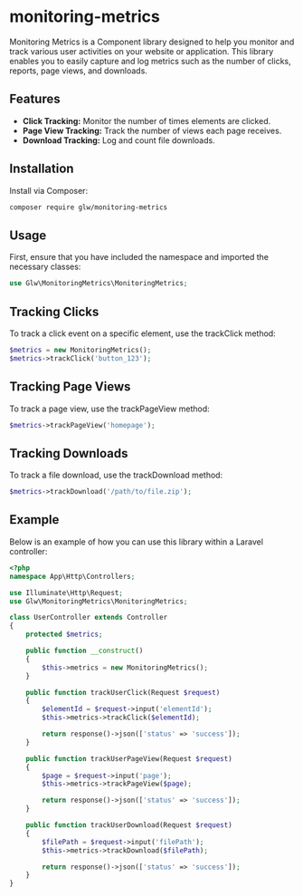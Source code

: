 # monitoring-metrics

Monitoring Metrics is a Component library designed to help you monitor and track various user activities on your website or application. This library enables you to easily capture and log metrics such as the number of clicks, reports, page views, and downloads. 

## Features

- **Click Tracking:** Monitor the number of times elements are clicked.
- **Page View Tracking:** Track the number of views each page receives.
- **Download Tracking:** Log and count file downloads.

## Installation

Install via Composer:

```bash
composer require glw/monitoring-metrics
```

## Usage

First, ensure that you have included the namespace and imported the necessary classes:

```php
use Glw\MonitoringMetrics\MonitoringMetrics;
```

## Tracking Clicks
To track a click event on a specific element, use the trackClick method:

```php
$metrics = new MonitoringMetrics();
$metrics->trackClick('button_123');
```

## Tracking Page Views
To track a page view, use the trackPageView method:

```php
$metrics->trackPageView('homepage');
```

## Tracking Downloads
To track a file download, use the trackDownload method:

```php
$metrics->trackDownload('/path/to/file.zip');
```


## Example
Below is an example of how you can use this library within a Laravel controller:

```php
<?php
namespace App\Http\Controllers;

use Illuminate\Http\Request;
use Glw\MonitoringMetrics\MonitoringMetrics;

class UserController extends Controller
{
    protected $metrics;

    public function __construct()
    {
        $this->metrics = new MonitoringMetrics();
    }

    public function trackUserClick(Request $request)
    {
        $elementId = $request->input('elementId');
        $this->metrics->trackClick($elementId);

        return response()->json(['status' => 'success']);
    }

    public function trackUserPageView(Request $request)
    {
        $page = $request->input('page');
        $this->metrics->trackPageView($page);

        return response()->json(['status' => 'success']);
    }

    public function trackUserDownload(Request $request)
    {
        $filePath = $request->input('filePath');
        $this->metrics->trackDownload($filePath);

        return response()->json(['status' => 'success']);
    }
}
```
